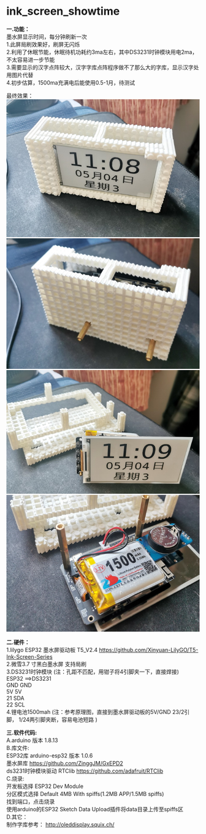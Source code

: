 # ink_screen_showtime

<b>一.功能：</b><br/>
墨水屏显示时间，每分钟刷新一次<br/>
1.此屏局刷效果好，刷屏无闪烁<br/>
2.利用了休眠节能，休眠待机功耗约3ma左右，其中DS3231时钟模块用电2ma，不太容易进一步节能<br/>
3.需要显示的汉字点阵较大，汉字字库点阵程序做不了那么大的字库，显示汉字处用图片代替<br/>
4.初步估算，1500ma充满电后能使用0.5-1月，待测试<br/>

最终效果：<br/>
  <img src= 'https://github.com/lixy123/ink_screen_showtime/blob/main/time1.jpg?raw=true' /> <br/>
  <img src= 'https://github.com/lixy123/ink_screen_showtime/blob/main/time2.jpg?raw=true' /> <br/>
  <img src= 'https://github.com/lixy123/ink_screen_showtime/blob/main/time3.jpg?raw=true' /> <br/>
  <img src= 'https://github.com/lixy123/ink_screen_showtime/blob/main/time4.jpg?raw=true' /> <br/>
  
<b>二.硬件：</b><br/>
1.lilygo ESP32 墨水屏驱动板 T5_V2.4 https://github.com/Xinyuan-LilyGO/T5-Ink-Screen-Series <br/>
2.微雪3.7 寸黑白墨水屏 支持局刷 <br/>
3.DS3231时钟模块 (注：孔距不匹配，用钳子将4引脚夹一下，直接焊接) <br/>
  ESP32 ==>DS3231<br/>
  GND GND<br/>
  5V 5V<br/>
  21 SDA<br/>
  22 SCL<br/>
4.锂电池1500mah (注：参考原理图，直接到墨水屏驱动板的5V/GND 23/2引脚， 1/24两引脚夹断，容易电池短路 )<br/>

<b>三.软件代码:</b><br/>
A.arduino 版本 1.8.13<br/>
B.库文件:<br/>
ESP32库 arduino-esp32 版本 1.0.6<br/>
墨水屏库 https://github.com/ZinggJM/GxEPD2 <br/>
ds3231时钟模块驱动 RTClib https://github.com/adafruit/RTClib <br/>
C.烧录:<br/>
开发板选择 ESP32 Dev Module<br/>
分区模式选择 Default 4MB With spiffs(1.2MB APP/1.5MB spiffs)<br/>
找到端口，点击烧录<br/>
使用arduino的ESP32 Sketch Data Upload插件将data目录上传至spiffs区<br/>
D.其它：<br/>
制作字库参考： http://oleddisplay.squix.ch/<br/>

